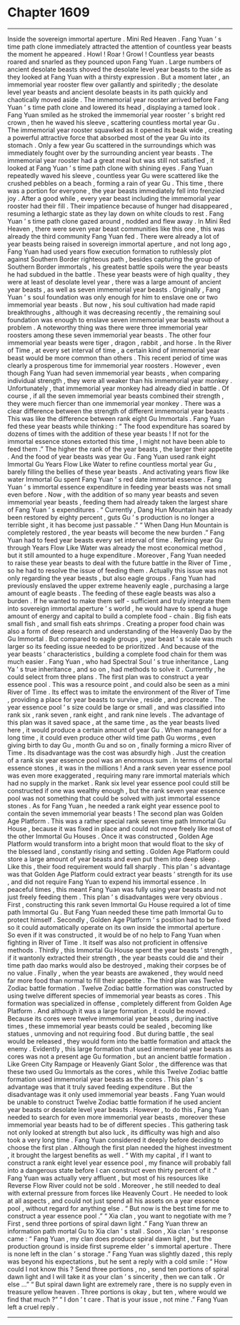 
# Chapter 1609


---

Inside the sovereign immortal aperture .
Mini Red Heaven .
Fang Yuan ’ s time path clone immediately attracted the attention of countless year beasts the moment he appeared .
Howl ! Roar ! Growl !
Countless year beasts roared and snarled as they pounced upon Fang Yuan . Large numbers of ancient desolate beasts shoved the desolate level year beasts to the side as they looked at Fang Yuan with a thirsty expression .
But a moment later , an immemorial year rooster flew over gallantly and spiritedly ; the desolate level year beasts and ancient desolate beasts in its path quickly and chaotically moved aside .
The immemorial year rooster arrived before Fang Yuan ’ s time path clone and lowered its head , displaying a tamed look .
Fang Yuan smiled as he stroked the immemorial year rooster ’ s bright red crown , then he waved his sleeve , scattering countless mortal year Gu .
The immemorial year rooster squawked as it opened its beak wide , creating a powerful attractive force that absorbed most of the year Gu into its stomach . Only a few year Gu scattered in the surroundings which was immediately fought over by the surrounding ancient year beasts .
The immemorial year rooster had a great meal but was still not satisfied , it looked at Fang Yuan ’ s time path clone with shining eyes .
Fang Yuan repeatedly waved his sleeve , countless year Gu were scattered like the crushed pebbles on a beach , forming a rain of year Gu .
This time , there was a portion for everyone , the year beasts immediately fell into frenzied joy .
After a good while , every year beast including the immemorial year rooster had their fill . Their impatience because of hunger had disappeared , resuming a lethargic state as they lay down on white clouds to rest .
Fang Yuan ’ s time path clone gazed around , nodded and flew away .
In Mini Red Heaven , there were seven year beast communities like this one , this was already the third community Fang Yuan fed .
There were already a lot of year beasts being raised in sovereign immortal aperture , and not long ago , Fang Yuan had used years flow execution formation to ruthlessly plot against Southern Border righteous path , besides capturing the group of Southern Border immortals , his greatest battle spoils were the year beasts he had subdued in the battle .
These year beasts were of high quality , they were at least of desolate level year , there was a large amount of ancient year beasts , as well as seven immemorial year beasts .
Originally , Fang Yuan ’ s soul foundation was only enough for him to enslave one or two immemorial year beasts . But now , his soul cultivation had made rapid breakthroughs , although it was decreasing recently , the remaining soul foundation was enough to enslave seven immemorial year beasts without a problem .
A noteworthy thing was there were three immemorial year roosters among these seven immemorial year beasts . The other four immemorial year beasts were tiger , dragon , rabbit , and horse .
In the River of Time , at every set interval of time , a certain kind of immemorial year beast would be more common than others . This recent period of time was clearly a prosperous time for immemorial year roosters .
However , even though Fang Yuan had seven immemorial year beasts , when comparing individual strength , they were all weaker than his immemorial year monkey . Unfortunately , that immemorial year monkey had already died in battle .
Of course , if all the seven immemorial year beasts combined their strength , they were much fiercer than one immemorial year monkey .
There was a clear difference between the strength of different immemorial year beasts . This was like the difference between rank eight Gu Immortals .
Fang Yuan fed these year beasts while thinking : “ The food expenditure has soared by dozens of times with the addition of these year beasts ! If not for the immortal essence stones extorted this time , I might not have been able to feed them .”
The higher the rank of the year beasts , the larger their appetite . And the food of year beasts was year Gu .
Fang Yuan used rank eight Immortal Gu Years Flow Like Water to refine countless mortal year Gu , barely filling the bellies of these year beasts .
And activating years flow like water Immortal Gu spent Fang Yuan ’ s red date immortal essence .
Fang Yuan ’ s immortal essence expenditure in feeding year beasts was not small even before . Now , with the addition of so many year beasts and seven immemorial year beasts , feeding them had already taken the largest share of Fang Yuan ’ s expenditures .
“ Currently , Dang Hun Mountain has already been restored by eighty percent , guts Gu ’ s production is no longer a terrible sight , it has become just passable .”
“ When Dang Hun Mountain is completely restored , the year beasts will become the new burden .”
Fang Yuan had to feed year beasts every set interval of time . Refining year Gu through Years Flow Like Water was already the most economical method , but it still amounted to a huge expenditure .
Moreover , Fang Yuan needed to raise these year beasts to deal with the future battle in the River of Time , so he had to resolve the issue of feeding them .
Actually this issue was not only regarding the year beasts , but also eagle groups .
Fang Yuan had previously enslaved the upper extreme heavenly eagle , purchasing a large amount of eagle beasts . The feeding of these eagle beasts was also a burden .
If he wanted to make them self - sufficient and truly integrate them into sovereign immortal aperture ’ s world , he would have to spend a huge amount of energy and capital to build a complete food - chain .
Big fish eats small fish , and small fish eats shrimps .
Creating a proper food chain was also a form of deep research and understanding of the Heavenly Dao by the Gu Immortal .
But compared to eagle groups , year beast ’ s scale was much larger so its feeding issue needed to be prioritized .
And because of the year beasts ’ characteristics , building a complete food chain for them was much easier .
Fang Yuan , who had Spectral Soul ’ s true inheritance , Lang Ya ’ s true inheritance , and so on , had methods to solve it .
Currently , he could select from three plans .
The first plan was to construct a year essence pool .
This was a resource point , and could also be seen as a mini River of Time . Its effect was to imitate the environment of the River of Time , providing a place for year beasts to survive , reside , and procreate .
The year essence pool ’ s size could be large or small , and was classified into rank six , rank seven , rank eight , and rank nine levels .
The advantage of this plan was it saved space , at the same time , as the year beasts lived here , it would produce a certain amount of year Gu . When managed for a long time , it could even produce other wild time path Gu worms , even giving birth to day Gu , month Gu and so on , finally forming a micro River of Time .
Its disadvantage was the cost was absurdly high . Just the creation of a rank six year essence pool was an enormous sum . In terms of immortal essence stones , it was in the millions !
And a rank seven year essence pool was even more exaggerated , requiring many rare immortal materials which had no supply in the market . Rank six level year essence pool could still be constructed if one was wealthy enough , but the rank seven year essence pool was not something that could be solved with just immortal essence stones .
As for Fang Yuan , he needed a rank eight year essence pool to contain the seven immemorial year beasts !
The second plan was Golden Age Platform .
This was a rather special rank seven time path Immortal Gu House , because it was fixed in place and could not move freely like most of the other Immortal Gu Houses . Once it was constructed , Golden Age Platform would transform into a bright moon that would float to the sky of the blessed land , constantly rising and setting .
Golden Age Platform could store a large amount of year beasts and even put them into deep sleep . Like this , their food requirement would fall sharply .
This plan ’ s advantage was that Golden Age Platform could extract year beasts ’ strength for its use , and did not require Fang Yuan to expend his immortal essence . In peaceful times , this meant Fang Yuan was fully using year beasts and not just freely feeding them .
This plan ’ s disadvantages were very obvious .
First , constructing this rank seven Immortal Gu House required a lot of time path Immortal Gu . But Fang Yuan needed these time path Immortal Gu to protect himself .
Secondly , Golden Age Platform ’ s position had to be fixed so it could automatically operate on its own inside the immortal aperture . So even if it was constructed , it would be of no help to Fang Yuan when fighting in River of Time . It itself was also not proficient in offensive methods .
Thirdly , this Immortal Gu House spent the year beasts ’ strength , if it wantonly extracted their strength , the year beasts could die and their time path dao marks would also be destroyed , making their corpses be of no value .
Finally , when the year beasts are awakened , they would need far more food than normal to fill their appetite .
The third plan was Twelve Zodiac battle formation .
Twelve Zodiac battle formation was constructed by using twelve different species of immemorial year beasts as cores .
This formation was specialized in offense , completely different from Golden Age Platform . And although it was a large formation , it could be moved .
Because its cores were twelve immemorial year beasts , during inactive times , these immemorial year beasts could be sealed , becoming like statues , unmoving and not requiring food . But during battle , the seal would be released , they would form into the battle formation and attack the enemy .
Evidently , this large formation that used immemorial year beasts as cores was not a present age Gu formation , but an ancient battle formation . Like Green City Rampage or Heavenly Giant Solor , the difference was that these two used Gu Immortals as the cores , while this Twelve Zodiac battle formation used immemorial year beasts as the cores .
This plan ’ s advantage was that it truly saved feeding expenditure .
But the disadvantage was it only used immemorial year beasts . Fang Yuan would be unable to construct Twelve Zodiac battle formation if he used ancient year beasts or desolate level year beasts .
However , to do this , Fang Yuan needed to search for even more immemorial year beasts , moreover these immemorial year beasts had to be of different species .
This gathering task not only looked at strength but also luck , its difficulty was high and also took a very long time .
Fang Yuan considered it deeply before deciding to choose the first plan .
Although the first plan needed the highest investment , it brought the largest benefits as well .
“ With my capital , if I want to construct a rank eight level year essence pool , my finance will probably fall into a dangerous state before I can construct even thirty percent of it .”
Fang Yuan was actually very affluent , but most of his resources like Reverse Flow River could not be sold . Moreover , he still needed to deal with external pressure from forces like Heavenly Court . He needed to look at all aspects , and could not just spend all his assets on a year essence pool , without regard for anything else .
“ But now is the best time for me to construct a year essence pool .”
“ Xia clan , you want to negotiate with me ? First , send three portions of spiral dawn light .” Fang Yuan threw an information path mortal Gu to Xia clan ’ s stall .
Soon , Xia clan ’ s response came : “ Fang Yuan , my clan does produce spiral dawn light , but the production ground is inside first supreme elder ’ s immortal aperture . There is none left in the clan ’ s storage .”
Fang Yuan was slightly dazed , this reply was beyond his expectations , but he sent a reply with a cold smile : “ How could I not know this ? Send three portions , no , send ten portions of spiral dawn light and I will take it as your clan ’ s sincerity , then we can talk . Or else …”
“ But spiral dawn light are extremely rare , there is no supply even in treasure yellow heaven . Three portions is okay , but ten , where would we find that much ?”
“ I don ’ t care . That is your issue , not mine .” Fang Yuan left a cruel reply .

---

